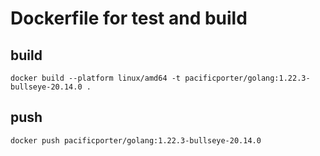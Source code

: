 # Dockerfile for test and build

## build

```
docker build --platform linux/amd64 -t pacificporter/golang:1.22.3-bullseye-20.14.0 .
```

## push

```
docker push pacificporter/golang:1.22.3-bullseye-20.14.0
```
